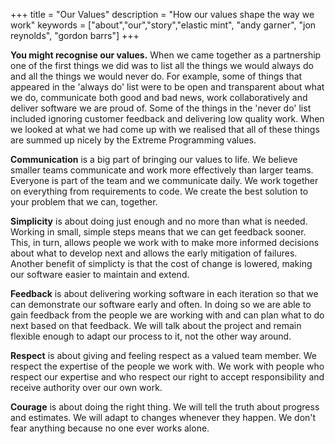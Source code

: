 +++
title =  "Our Values"
description = "How our values shape the way we work"
keywords = ["about","our","story","elastic mint", "andy garner", "jon reynolds", "gordon barrs"]
+++

**You might recognise our values.** When we came together as a partnership one of the first things we did was to list all the things we would always do and all the things we would never do. For example, some of things that appeared in the 'always do' list were to be open and transparent about what we do, communicate both good and bad news, work collaboratively and deliver software we are proud of.  Some of the things in the 'never do' list included ignoring customer feedback and delivering low quality work. When we looked at what we had come up with we realised that all of these things are summed up nicely by the Extreme Programming values.

**Communication** is a big part of bringing our values to life. We believe smaller teams communicate and work more effectively than larger teams. Everyone is part of the team and we communicate daily. We work together on everything from requirements to code. We create the best solution to your problem that we can, together.

**Simplicity** is about doing just enough and no more than what is needed. Working in small, simple steps means that we can get feedback sooner.  This, in turn, allows people we work with to make more informed decisions about what to develop next and allows the early mitigation of failures.  Another benefit of simplicty is that the cost of change is lowered, making our software easier to maintain and extend.

**Feedback** is about delivering working software in each iteration so that we can demonstrate our software early and often. In doing so we are able to gain feedback from the people we are working with and can plan what to do next based on that feedback. We will talk about the project and remain flexible enough to adapt our process to it, not the other way around.

**Respect** is about giving and feeling respect as a valued team member. We respect the expertise of the people we work with. We work with people who respect our expertise and who respect our right to accept responsibility and receive authority over our own work.

**Courage** is about doing the right thing. We will tell the truth about progress and estimates. We will adapt to changes whenever they happen. We don't fear anything because no one ever works alone.
